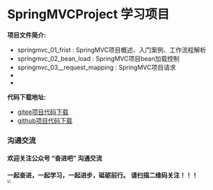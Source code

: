 # SpringMVCProject 学习项目

**项目文件简介:**
- springmvc_01_frist : SpringMVC项目概述、入门案例、工作流程解析
- springmvc_02_bean_load : SpringMVC项目bean加载控制
- springmvc_03__request_mapping : SpringMVC项目请求
- 
- 

**代码下载地址:**
- [gitee项目代码下载](https://gitee.com/DchuangDB/SpringMVCProject)
- [github项目代码下载](https://github.com/dcbut/SpringMVCProject)

### 沟通交流
#### 欢迎关注公众号 “奋进吧” 沟通交流
**一起奋进，一起学习，一起进步，砥砺前行。**
**请扫描二维码关注！！！**
<br/>
<img src="https://gitee.com/DchuangDB/csdn-images/raw/master/%E5%85%AC%E4%BC%97%E5%8F%B7/%E5%85%AC%E4%BC%97%E5%8F%B7%20%E5%A5%8B%E8%BF%9B%E5%90%A7%20%E4%BA%8C%E7%BB%B4%E7%A0%81.jpg" style="zoom:50%;" />



